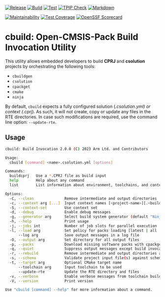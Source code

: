 [![Release](https://github.com/Open-CMSIS-Pack/cbuild/actions/workflows/release.yml/badge.svg)](https://github.com/Open-CMSIS-Pack/cbuild/actions/workflows/release.yml)
[![Build](https://github.com/Open-CMSIS-Pack/cbuild/actions/workflows/build.yml/badge.svg)](https://github.com/Open-CMSIS-Pack/cbuild/actions/workflows/build.yml)
[![Test](https://github.com/Open-CMSIS-Pack/cbuild/actions/workflows/test.yml/badge.svg)](https://github.com/Open-CMSIS-Pack/cbuild/actions/workflows/test.yml)
[![TPIP Check](https://github.com/Open-CMSIS-Pack/cbuild/actions/workflows/tpip-check.yml/badge.svg)](https://github.com/Open-CMSIS-Pack/cbuild/actions/workflows/tpip-check.yml)
[![Markdown](https://github.com/Open-CMSIS-Pack/cbuild/actions/workflows/markdown.yml/badge.svg)](https://github.com/Open-CMSIS-Pack/cbuild/actions/workflows/markdown.yml)

[![Maintainability](https://api.codeclimate.com/v1/badges/53904fe8cbd887f3d5b0/maintainability)](https://codeclimate.com/github/Open-CMSIS-Pack/cbuild/maintainability)
[![Test Coverage](https://api.codeclimate.com/v1/badges/53904fe8cbd887f3d5b0/test_coverage)](https://codeclimate.com/github/Open-CMSIS-Pack/cbuild/test_coverage)
[![OpenSSF Scorecard](https://api.securityscorecards.dev/projects/github.com/soumeh01/cbuild/badge)](https://securityscorecards.dev/viewer/?uri=github.com/soumeh01/cbuild)

# cbuild: Open-CMSIS-Pack Build Invocation Utility

This utility allows embedded developers to build **CPRJ** and **csolution** projects by orchestrating the following tools:

- `cbuildgen`
- `csolution`
- `cpackget`
- `cmake`
- `ninja`

By default, `cbuild` expects a fully configured solution (*.csolution.yml) or context (*.cprj).
As such, it will not create, copy or update any files in the RTE directories. In case such modifications are required,
use the command line option: `--update-rte`.

## Usage

```bash
cbuild: Build Invocation 2.0.0 (C) 2023 Arm Ltd. and Contributors

Usage:
  cbuild [command] <name>.csolution.yml [options]

Commands:
  buildcprj   Use a *.CPRJ file as build input
  help        Help about any command
  list        List information about environment, toolchains, and contexts

Options:
  -C, --clean              Remove intermediate and output directories
  -c, --context arg [...]  Input context names [<project-name>][.<build-type>][+<target-type>]
  -S, --context-set        Use context set
  -d, --debug              Enable debug messages
  -g, --generator arg      Select build system generator (default "Ninja")
  -h, --help               Print usage
  -j, --jobs int           Number of job slots for parallel execution
  -l, --load arg           Set policy for packs loading [latest | all | required]
      --log arg            Save output messages in a log file
  -O, --output arg         Set directory for all output files
  -p, --packs              Download missing software packs with cpackget
  -q, --quiet              Suppress output messages except build invocations
  -r, --rebuild            Remove intermediate and output directories and rebuild
  -s, --schema             Validate project input file(s) against schema
  -t, --target arg         Optional CMake target name
      --toolchain arg      Input toolchain to be used
      --update-rte         Update the RTE directory and files
  -v, --verbose            Enable verbose messages from toolchain builds
  -V, --version            Print version

Use "cbuild [command] --help" for more information about a command.
```

